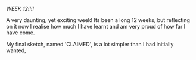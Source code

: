 *WEEK 12!!!!*

A very daunting, yet exciting week! Its been a long 12 weeks, but reflecting on it now I realise how much I have learnt and am very proud of how far I have come. 

My final sketch, named 'CLAIMED', is a lot simpler than I had initially wanted,
